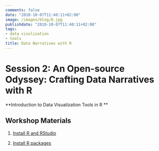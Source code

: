 ```yaml
---
comments: false
date: "2018-10-07T11:40:11+02:00"
image: /images/blog/8.jpg
publishdate: "2018-10-07T11:40:11+02:00"
tags:
- data visulization
- tools
title: Data Narratives with R
---
```

# Session 2: An Open-source Odyssey: Crafting Data Narratives with R 

**Introduction to Data Visualization Tools in R **

## Workshop Materials

1. [Install R and RStudio](https://r4fun.netlify.app/blog/topic1/)

2. [Install R packages](https://r4fun.netlify.app/blog/topic2/)
